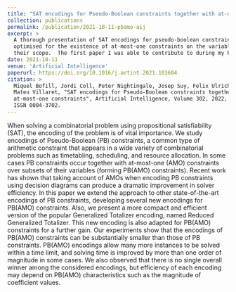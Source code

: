 ```yaml
---
title: "SAT encodings for Pseudo-Boolean constraints together with at-most-one constraints"
collection: publications
permalink: /publication/2021-10-11-pbamo-aij
excerpt: >
  A thorough presentation of SAT encodings for pseudo-boolean constraints
  optimised for the existence of at-most-one constraints on the variables in
  their scope.  The first paper I was able to contribute to during my PhD.
date: 2021-10-11
venue: 'Artificial Intelligence'
paperurl: https://doi.org/10.1016/j.artint.2021.103604
citation: >
  Miquel Bofill, Jordi Coll, Peter Nightingale, Josep Suy, Felix Ulrich-Oltean,
  Mateu Villaret, "SAT encodings for Pseudo-Boolean constraints together with
  at-most-one constraints", Artificial Intelligence, Volume 302, 2022, 103604,
  ISSN 0004-3702.
---
```


When solving a combinatorial problem using propositional satisfiability (SAT),
the encoding of the problem is of vital importance. We study encodings of
Pseudo-Boolean (PB) constraints, a common type of arithmetic constraint that
appears in a wide variety of combinatorial problems such as timetabling,
scheduling, and resource allocation. In some cases PB constraints occur together
with at-most-one (AMO) constraints over subsets of their variables (forming
PB(AMO) constraints). Recent work has shown that taking account of AMOs when
encoding PB constraints using decision diagrams can produce a dramatic
improvement in solver efficiency. In this paper we extend the approach to other
state-of-the-art encodings of PB constraints, developing several new encodings
for PB(AMO) constraints. Also, we present a more compact and efficient version
of the popular Generalized Totalizer encoding, named Reduced Generalized
Totalizer. This new encoding is also adapted for PB(AMO) constraints for a
further gain. Our experiments show that the encodings of PB(AMO) constraints can
be substantially smaller than those of PB constraints. PB(AMO) encodings allow
many more instances to be solved within a time limit, and solving time is
improved by more than one order of magnitude in some cases. We also observed
that there is no single overall winner among the considered encodings, but
efficiency of each encoding may depend on PB(AMO) characteristics such as the
magnitude of coefficient values.
